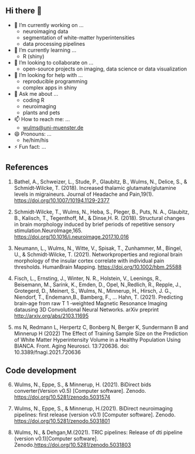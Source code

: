 ## Hi there 👋

<!--
**wulms/wulms** is a ✨ _special_ ✨ repository because its `README.md` (this file) appears on your GitHub profile.

Here are some ideas to get you started:
-->



- 🔭 I’m currently working on ...
  - neuroimaging data
  - segmentation of white-matter hyperintensities
  - data processing pipelines
- 🌱 I’m currently learning ...
  - R (shiny) 
- 👯 I’m looking to collaborate on ...
  - open-source projects on imaging, data science or data visualization 
- 🤔 I’m looking for help with ...
  - reproducible programming
  - complex apps in shiny 
- 💬 Ask me about ...
  - coding R
  - neuroimaging
  - plants and pets 
- 📫 How to reach me: ...
  - <wulms@uni-muenster.de> 
- 😄 Pronouns: ...
  - he/him/his 
- ⚡ Fun fact: ...


## References

1. Bathel, A., Schweizer, L., Stude, P., Glaubitz, B., Wulms, N., Delice, S., & Schmidt‑Wilcke, T. (2018). Increased thalamic glutamate/glutamine levels in migraineurs. Journal of Headache and Pain,19(1). https://doi.org/10.1007/10194.1129-2377  

2. Schmidt‑Wilcke, T., Wulms, N., Heba, S., Pleger, B., Puts, N. A., Glaubitz, B., Kalisch, T., Tegenthoff, M., & Dinse,H. R. (2018). Structural changes in brain morphology induced by brief periods of repetitive sensory stimulation.NeuroImage,165. https://doi.org/10.1016/j.neuroimage.2017.10.016  

3. Neumann, L., Wulms, N., Witte, V., Spisak, T., Zunhammer, M., Bingel, U., & Schmidt‑Wilcke, T. (2021). Networkproperties and regional brain morphology of the insular cortex correlate with individual pain thresholds. HumanBrain Mapping. https://doi.org/10.1002/hbm.25588  

4. Fisch, L., Ernsting, J., Winter, N. R., Holstein, V., Leenings, R., Beisemann, M., Sarink, K., Emden, D., Opel, N.,Redlich, R., Repple, J., Grotegerd, D., Meinert, S., Wulms, N., Minnerup, H., Hirsch, J. G., Niendorf, T., Endemann,B., Bamberg, F., ... Hahn, T. (2021). Predicting brain‑age from raw T 1 ‑weighted Magnetic Resonance Imaging datausing 3D Convolutional Neural Networks. arXiv preprint http://arxiv.org/abs/2103.11695  

5. ms N, Redmann L, Herpertz C, Bonberg N, Berger K, Sundermann B and Minnerup H (2022) The Effect of Training Sample Size on the Prediction of White Matter Hyperintensity Volume in a Healthy Population Using BIANCA. Front. Aging Neurosci. 13:720636. doi: 10.3389/fnagi.2021.720636

## Code development

6. Wulms, N., Eppe, S., & Minnerup, H. (2021). BiDirect bids converter(Version v0.5) [Computer software]. Zenodo. https://doi.org/10.5281/zenodo.5031574  

7. Wulms, N., Eppe, S., & Minnerup, H.(2021). BiDirect neuroimaging pipelines: first release (version v0.1) [Computer software]. Zenodo. https://doi.org/10.5281/zenodo.5031801  

6. Wulms, N., & Dehgan,M.(2021). TRIC pipelines: Release of dti pipeline (version v0.1)[Computer software]. Zenodo.https://doi.org/10.5281/zenodo.5031803

